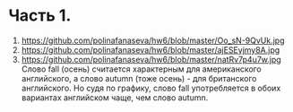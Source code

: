 # Часть 1.
1. https://github.com/polinafanaseva/hw6/blob/master/Oo_sN-9QvUk.jpg
2. https://github.com/polinafanaseva/hw6/blob/master/ajESEyjmy8A.jpg
3. https://github.com/polinafanaseva/hw6/blob/master/natRv7p4u7w.jpg
Слово fall (осень) считается характерным для американского английского, а слово autumn (тоже осень) - для британского английского. Но судя по графику, слово fall употребляется в обоих вариантах английском чаще, чем слово autumn.
